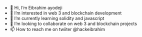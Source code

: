 - 👋 Hi, I’m Eibrahim ayodeji 
- 👀 I’m interested in web 3 and blockchain development 
- 🌱 I’m currently learning solidity and javascript
- 💞️ I’m looking to collaborate on web 3 and blockchain projects
- 📫 How to reach me on twiiter @hackeibrahim

<!---
name-can-be-blank-eth/name-can-be-blank-eth is a ✨ special ✨ repository because its `README.md` (this file) appears on your GitHub profile.
You can click the Preview link to take a look at your changes.
--->
